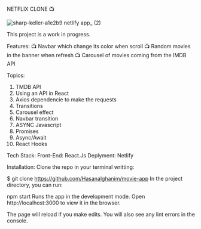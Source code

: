 NETFLIX CLONE 📺

![sharp-keller-a1e2b9 netlify app_ (2)](https://user-images.githubusercontent.com/67362733/126611441-8f17f858-3e80-4b9b-8c62-01c0d1d6757f.png)


This project is a work in progress.



Features:
📺 Navbar which change its color when scroll
📺 Random movies in the banner when refresh
📺 Carousel of movies coming from the IMDB API


Topics:
 1. TMDB API
 2. Using an API in React
 3. Axios dependencie to make the requests
 4. Transitions
 5. Carousel effect
 6. Navbar transition 
 7. ASYNC Javascript
 8. Promises
 9. Async/Await
 10. React Hooks


Tech Stack:
 Front-End: React.Js
 Deplyment: Netlify 



Installation:
 Clone the repo in your terminal writting:

 $ git clone https://github.com/Hasanalghanim/movie-app
 In the project directory, you can run:

 npm start
 Runs the app in the development mode.
 Open http://localhost:3000 to view it in the browser.

 The page will reload if you make edits.
 You will also see any lint errors in the console.




